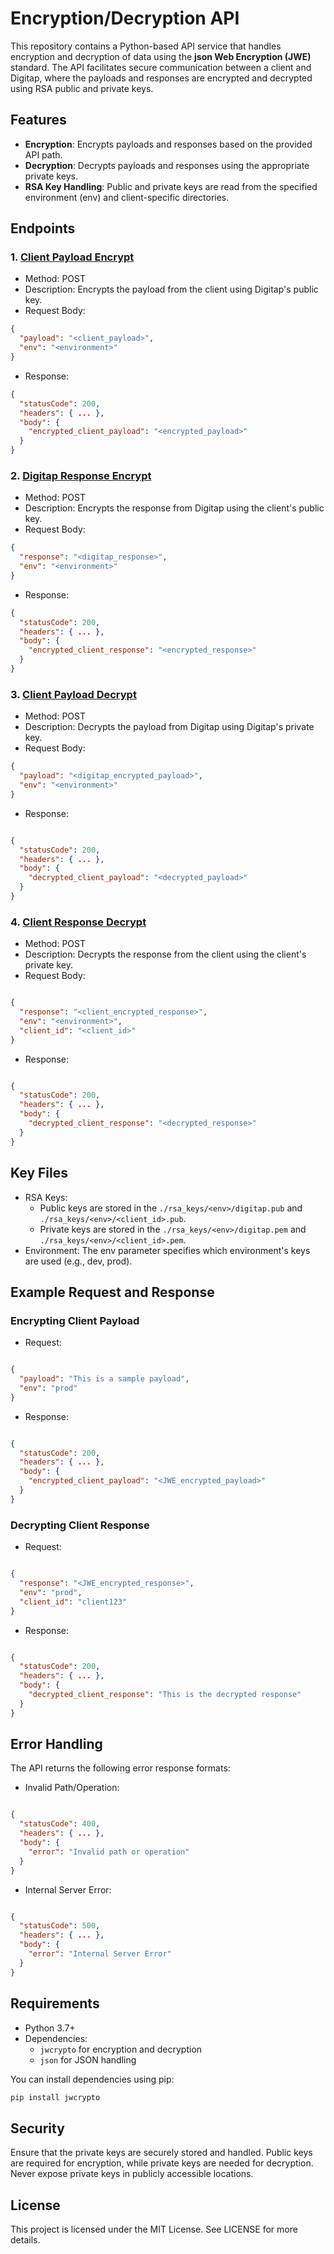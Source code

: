# Encryption/Decryption API
This repository contains a Python-based API service that handles encryption and decryption of 
data using the **json Web Encryption (JWE)** standard. The API facilitates secure communication between a client and Digitap, where the payloads and responses are encrypted and decrypted using RSA public and private keys.

## Features
* **Encryption**: Encrypts payloads and responses based on the provided API path.
* **Decryption**: Decrypts payloads and responses using the appropriate private keys.
* **RSA Key Handling**: Public and private keys are read from the specified environment (env) and client-specific directories.

## Endpoints
### 1. [Client Payload Encrypt](/client/encrypt)
* Method: POST
* Description: Encrypts the payload from the client using Digitap's public key.
* Request Body:
```json
{
  "payload": "<client_payload>",
  "env": "<environment>"
}
```
* Response:
```json
{
  "statusCode": 200,
  "headers": { ... },
  "body": {
    "encrypted_client_payload": "<encrypted_payload>"
  }
}

```

### 2. [Digitap Response Encrypt](/digitap/encrypt)
* Method: POST
* Description: Encrypts the response from Digitap using the client's public key.
* Request Body:
```json
{
  "response": "<digitap_response>",
  "env": "<environment>"
}
```
* Response:
```json
{
  "statusCode": 200,
  "headers": { ... },
  "body": {
    "encrypted_client_response": "<encrypted_response>"
  }
}
```
### 3. [Client Payload Decrypt](/digitap/decrypt)
* Method: POST
* Description: Decrypts the payload from Digitap using Digitap's private key.
* Request Body:
```json
{
  "payload": "<digitap_encrypted_payload>",
  "env": "<environment>"
}
```
* Response:
```json

{
  "statusCode": 200,
  "headers": { ... },
  "body": {
    "decrypted_client_payload": "<decrypted_payload>"
  }
}
```
### 4. [Client Response Decrypt](/client/decrypt)
* Method: POST
* Description: Decrypts the response from the client using the client's private key.
* Request Body:
```json

{
  "response": "<client_encrypted_response>",
  "env": "<environment>",
  "client_id": "<client_id>"
}
```
* Response:
```json

{
  "statusCode": 200,
  "headers": { ... },
  "body": {
    "decrypted_client_response": "<decrypted_response>"
  }
}
```
## Key Files
* RSA Keys:
  * Public keys are stored in the `./rsa_keys/<env>/digitap.pub` and `./rsa_keys/<env>/<client_id>.pub`.
  * Private keys are stored in the `./rsa_keys/<env>/digitap.pem` and `./rsa_keys/<env>/<client_id>.pem`.
* Environment: The env parameter specifies which environment's keys are used (e.g., dev, prod).


## Example Request and Response
### Encrypting Client Payload
* Request:

```json

{
  "payload": "This is a sample payload",
  "env": "prod"
}
```
* Response:

```json

{
  "statusCode": 200,
  "headers": { ... },
  "body": {
    "encrypted_client_payload": "<JWE_encrypted_payload>"
  }
}
```
### Decrypting Client Response
* Request:

```json

{
  "response": "<JWE_encrypted_response>",
  "env": "prod",
  "client_id": "client123"
}
```
* Response:

```json

{
  "statusCode": 200,
  "headers": { ... },
  "body": {
    "decrypted_client_response": "This is the decrypted response"
  }
}
```
## Error Handling
The API returns the following error response formats:

* Invalid Path/Operation:
```json

{
  "statusCode": 400,
  "headers": { ... },
  "body": {
    "error": "Invalid path or operation"
  }
}
```
* Internal Server Error:
```json

{
  "statusCode": 500,
  "headers": { ... },
  "body": {
    "error": "Internal Server Error"
  }
}
```

## Requirements
* Python 3.7+
* Dependencies:
  * `jwcrypto` for encryption and decryption
  * `json` for JSON handling 

You can install dependencies using pip:

```bash
pip install jwcrypto
```

## Security
Ensure that the private keys are securely stored and handled. Public keys are required for encryption, while private keys are needed for decryption. Never expose private keys in publicly accessible locations.

## License
This project is licensed under the MIT License. See LICENSE for more details.
